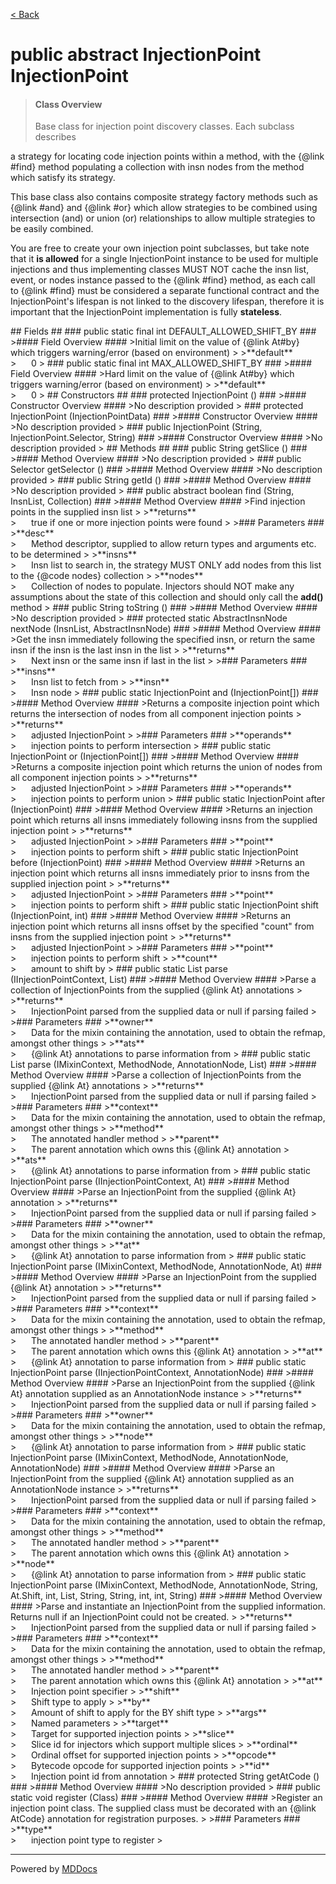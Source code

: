 [< Back](../README.md)
# public abstract InjectionPoint InjectionPoint #
>#### Class Overview ####
><p>Base class for injection point discovery classes. Each subclass describes
 a strategy for locating code injection points within a method, with the
 {@link #find} method populating a collection with insn nodes from the method
 which satisfy its strategy.</p>
 
 <p>This base class also contains composite strategy factory methods such as
 {@link #and} and {@link #or} which allow strategies to be combined using
 intersection (and) or union (or) relationships to allow multiple strategies
 to be easily combined.</p>
 
 <p>You are free to create your own injection point subclasses, but take note
 that it <b>is allowed</b> for a single InjectionPoint instance to be used for
 multiple injections and thus implementing classes MUST NOT cache the insn
 list, event, or nodes instance passed to the {@link #find} method, as each
 call to {@link #find} must be considered a separate functional contract and
 the InjectionPoint's lifespan is not linked to the discovery lifespan,
 therefore it is important that the InjectionPoint implementation is fully
 <b>stateless</b>.</p>
## Fields ##
### public static final int DEFAULT_ALLOWED_SHIFT_BY ###
>#### Field Overview ####
>Initial limit on the value of {@link At#by} which triggers warning/error
 (based on environment)
>
>**default**<br />
>&nbsp;&nbsp;&nbsp;&nbsp;&nbsp;&nbsp;0
>
### public static final int MAX_ALLOWED_SHIFT_BY ###
>#### Field Overview ####
>Hard limit on the value of {@link At#by} which triggers warning/error
 (based on environment)
>
>**default**<br />
>&nbsp;&nbsp;&nbsp;&nbsp;&nbsp;&nbsp;0
>
## Constructors ##
### protected InjectionPoint () ###
>#### Constructor Overview ####
>No description provided
>
### protected InjectionPoint (InjectionPointData) ###
>#### Constructor Overview ####
>No description provided
>
### public InjectionPoint (String, InjectionPoint.Selector, String) ###
>#### Constructor Overview ####
>No description provided
>
## Methods ##
### public String getSlice () ###
>#### Method Overview ####
>No description provided
>
### public Selector getSelector () ###
>#### Method Overview ####
>No description provided
>
### public String getId () ###
>#### Method Overview ####
>No description provided
>
### public abstract boolean find (String, InsnList, Collection) ###
>#### Method Overview ####
>Find injection points in the supplied insn list
>
>**returns**<br />
>&nbsp;&nbsp;&nbsp;&nbsp;&nbsp;&nbsp;true if one or more injection points were found
>
>### Parameters ###
>**desc**<br />
>&nbsp;&nbsp;&nbsp;&nbsp;&nbsp;&nbsp;Method descriptor, supplied to allow return types and
      arguments etc. to be determined
>
>**insns**<br />
>&nbsp;&nbsp;&nbsp;&nbsp;&nbsp;&nbsp;Insn list to search in, the strategy MUST ONLY add nodes
      from this list to the {@code nodes} collection
>
>**nodes**<br />
>&nbsp;&nbsp;&nbsp;&nbsp;&nbsp;&nbsp;Collection of nodes to populate. Injectors should NOT make
      any assumptions about the state of this collection and should only
      call the <b>add()</b> method
>
### public String toString () ###
>#### Method Overview ####
>No description provided
>
### protected static AbstractInsnNode nextNode (InsnList, AbstractInsnNode) ###
>#### Method Overview ####
>Get the insn immediately following the specified insn, or return the same
 insn if the insn is the last insn in the list
>
>**returns**<br />
>&nbsp;&nbsp;&nbsp;&nbsp;&nbsp;&nbsp;Next insn or the same insn if last in the list
>
>### Parameters ###
>**insns**<br />
>&nbsp;&nbsp;&nbsp;&nbsp;&nbsp;&nbsp;Insn list to fetch from
>
>**insn**<br />
>&nbsp;&nbsp;&nbsp;&nbsp;&nbsp;&nbsp;Insn node
>
### public static InjectionPoint and (InjectionPoint[]) ###
>#### Method Overview ####
>Returns a composite injection point which returns the intersection of
 nodes from all component injection points
>
>**returns**<br />
>&nbsp;&nbsp;&nbsp;&nbsp;&nbsp;&nbsp;adjusted InjectionPoint
>
>### Parameters ###
>**operands**<br />
>&nbsp;&nbsp;&nbsp;&nbsp;&nbsp;&nbsp;injection points to perform intersection
>
### public static InjectionPoint or (InjectionPoint[]) ###
>#### Method Overview ####
>Returns a composite injection point which returns the union of nodes from
 all component injection points
>
>**returns**<br />
>&nbsp;&nbsp;&nbsp;&nbsp;&nbsp;&nbsp;adjusted InjectionPoint
>
>### Parameters ###
>**operands**<br />
>&nbsp;&nbsp;&nbsp;&nbsp;&nbsp;&nbsp;injection points to perform union
>
### public static InjectionPoint after (InjectionPoint) ###
>#### Method Overview ####
>Returns an injection point which returns all insns immediately following
 insns from the supplied injection point
>
>**returns**<br />
>&nbsp;&nbsp;&nbsp;&nbsp;&nbsp;&nbsp;adjusted InjectionPoint
>
>### Parameters ###
>**point**<br />
>&nbsp;&nbsp;&nbsp;&nbsp;&nbsp;&nbsp;injection points to perform shift
>
### public static InjectionPoint before (InjectionPoint) ###
>#### Method Overview ####
>Returns an injection point which returns all insns immediately prior to
 insns from the supplied injection point
>
>**returns**<br />
>&nbsp;&nbsp;&nbsp;&nbsp;&nbsp;&nbsp;adjusted InjectionPoint
>
>### Parameters ###
>**point**<br />
>&nbsp;&nbsp;&nbsp;&nbsp;&nbsp;&nbsp;injection points to perform shift
>
### public static InjectionPoint shift (InjectionPoint, int) ###
>#### Method Overview ####
>Returns an injection point which returns all insns offset by the
 specified "count" from insns from the supplied injection point
>
>**returns**<br />
>&nbsp;&nbsp;&nbsp;&nbsp;&nbsp;&nbsp;adjusted InjectionPoint
>
>### Parameters ###
>**point**<br />
>&nbsp;&nbsp;&nbsp;&nbsp;&nbsp;&nbsp;injection points to perform shift
>
>**count**<br />
>&nbsp;&nbsp;&nbsp;&nbsp;&nbsp;&nbsp;amount to shift by
>
### public static List parse (IInjectionPointContext, List) ###
>#### Method Overview ####
>Parse a collection of InjectionPoints from the supplied {@link At}
 annotations
>
>**returns**<br />
>&nbsp;&nbsp;&nbsp;&nbsp;&nbsp;&nbsp;InjectionPoint parsed from the supplied data or null if parsing
      failed
>
>### Parameters ###
>**owner**<br />
>&nbsp;&nbsp;&nbsp;&nbsp;&nbsp;&nbsp;Data for the mixin containing the annotation, used to obtain
      the refmap, amongst other things
>
>**ats**<br />
>&nbsp;&nbsp;&nbsp;&nbsp;&nbsp;&nbsp;{@link At} annotations to parse information from
>
### public static List parse (IMixinContext, MethodNode, AnnotationNode, List) ###
>#### Method Overview ####
>Parse a collection of InjectionPoints from the supplied {@link At}
 annotations
>
>**returns**<br />
>&nbsp;&nbsp;&nbsp;&nbsp;&nbsp;&nbsp;InjectionPoint parsed from the supplied data or null if parsing
      failed
>
>### Parameters ###
>**context**<br />
>&nbsp;&nbsp;&nbsp;&nbsp;&nbsp;&nbsp;Data for the mixin containing the annotation, used to
      obtain the refmap, amongst other things
>
>**method**<br />
>&nbsp;&nbsp;&nbsp;&nbsp;&nbsp;&nbsp;The annotated handler method
>
>**parent**<br />
>&nbsp;&nbsp;&nbsp;&nbsp;&nbsp;&nbsp;The parent annotation which owns this {@link At} annotation
>
>**ats**<br />
>&nbsp;&nbsp;&nbsp;&nbsp;&nbsp;&nbsp;{@link At} annotations to parse information from
>
### public static InjectionPoint parse (IInjectionPointContext, At) ###
>#### Method Overview ####
>Parse an InjectionPoint from the supplied {@link At} annotation
>
>**returns**<br />
>&nbsp;&nbsp;&nbsp;&nbsp;&nbsp;&nbsp;InjectionPoint parsed from the supplied data or null if parsing
      failed
>
>### Parameters ###
>**owner**<br />
>&nbsp;&nbsp;&nbsp;&nbsp;&nbsp;&nbsp;Data for the mixin containing the annotation, used to obtain
      the refmap, amongst other things
>
>**at**<br />
>&nbsp;&nbsp;&nbsp;&nbsp;&nbsp;&nbsp;{@link At} annotation to parse information from
>
### public static InjectionPoint parse (IMixinContext, MethodNode, AnnotationNode, At) ###
>#### Method Overview ####
>Parse an InjectionPoint from the supplied {@link At} annotation
>
>**returns**<br />
>&nbsp;&nbsp;&nbsp;&nbsp;&nbsp;&nbsp;InjectionPoint parsed from the supplied data or null if parsing
      failed
>
>### Parameters ###
>**context**<br />
>&nbsp;&nbsp;&nbsp;&nbsp;&nbsp;&nbsp;Data for the mixin containing the annotation, used to
      obtain the refmap, amongst other things
>
>**method**<br />
>&nbsp;&nbsp;&nbsp;&nbsp;&nbsp;&nbsp;The annotated handler method
>
>**parent**<br />
>&nbsp;&nbsp;&nbsp;&nbsp;&nbsp;&nbsp;The parent annotation which owns this {@link At} annotation
>
>**at**<br />
>&nbsp;&nbsp;&nbsp;&nbsp;&nbsp;&nbsp;{@link At} annotation to parse information from
>
### public static InjectionPoint parse (IInjectionPointContext, AnnotationNode) ###
>#### Method Overview ####
>Parse an InjectionPoint from the supplied {@link At} annotation supplied
 as an AnnotationNode instance
>
>**returns**<br />
>&nbsp;&nbsp;&nbsp;&nbsp;&nbsp;&nbsp;InjectionPoint parsed from the supplied data or null if parsing
      failed
>
>### Parameters ###
>**owner**<br />
>&nbsp;&nbsp;&nbsp;&nbsp;&nbsp;&nbsp;Data for the mixin containing the annotation, used to obtain
      the refmap, amongst other things
>
>**node**<br />
>&nbsp;&nbsp;&nbsp;&nbsp;&nbsp;&nbsp;{@link At} annotation to parse information from
>
### public static InjectionPoint parse (IMixinContext, MethodNode, AnnotationNode, AnnotationNode) ###
>#### Method Overview ####
>Parse an InjectionPoint from the supplied {@link At} annotation supplied
 as an AnnotationNode instance
>
>**returns**<br />
>&nbsp;&nbsp;&nbsp;&nbsp;&nbsp;&nbsp;InjectionPoint parsed from the supplied data or null if parsing
      failed
>
>### Parameters ###
>**context**<br />
>&nbsp;&nbsp;&nbsp;&nbsp;&nbsp;&nbsp;Data for the mixin containing the annotation, used to
      obtain the refmap, amongst other things
>
>**method**<br />
>&nbsp;&nbsp;&nbsp;&nbsp;&nbsp;&nbsp;The annotated handler method
>
>**parent**<br />
>&nbsp;&nbsp;&nbsp;&nbsp;&nbsp;&nbsp;The parent annotation which owns this {@link At} annotation
>
>**node**<br />
>&nbsp;&nbsp;&nbsp;&nbsp;&nbsp;&nbsp;{@link At} annotation to parse information from
>
### public static InjectionPoint parse (IMixinContext, MethodNode, AnnotationNode, String, At.Shift, int, List, String, String, int, int, String) ###
>#### Method Overview ####
>Parse and instantiate an InjectionPoint from the supplied information.
 Returns null if an InjectionPoint could not be created.
>
>**returns**<br />
>&nbsp;&nbsp;&nbsp;&nbsp;&nbsp;&nbsp;InjectionPoint parsed from the supplied data or null if parsing
      failed
>
>### Parameters ###
>**context**<br />
>&nbsp;&nbsp;&nbsp;&nbsp;&nbsp;&nbsp;Data for the mixin containing the annotation, used to
      obtain the refmap, amongst other things
>
>**method**<br />
>&nbsp;&nbsp;&nbsp;&nbsp;&nbsp;&nbsp;The annotated handler method
>
>**parent**<br />
>&nbsp;&nbsp;&nbsp;&nbsp;&nbsp;&nbsp;The parent annotation which owns this {@link At} annotation
>
>**at**<br />
>&nbsp;&nbsp;&nbsp;&nbsp;&nbsp;&nbsp;Injection point specifier
>
>**shift**<br />
>&nbsp;&nbsp;&nbsp;&nbsp;&nbsp;&nbsp;Shift type to apply
>
>**by**<br />
>&nbsp;&nbsp;&nbsp;&nbsp;&nbsp;&nbsp;Amount of shift to apply for the BY shift type
>
>**args**<br />
>&nbsp;&nbsp;&nbsp;&nbsp;&nbsp;&nbsp;Named parameters
>
>**target**<br />
>&nbsp;&nbsp;&nbsp;&nbsp;&nbsp;&nbsp;Target for supported injection points
>
>**slice**<br />
>&nbsp;&nbsp;&nbsp;&nbsp;&nbsp;&nbsp;Slice id for injectors which support multiple slices
>
>**ordinal**<br />
>&nbsp;&nbsp;&nbsp;&nbsp;&nbsp;&nbsp;Ordinal offset for supported injection points
>
>**opcode**<br />
>&nbsp;&nbsp;&nbsp;&nbsp;&nbsp;&nbsp;Bytecode opcode for supported injection points
>
>**id**<br />
>&nbsp;&nbsp;&nbsp;&nbsp;&nbsp;&nbsp;Injection point id from annotation
>
### protected String getAtCode () ###
>#### Method Overview ####
>No description provided
>
### public static void register (Class) ###
>#### Method Overview ####
>Register an injection point class. The supplied class must be decorated
 with an {@link AtCode} annotation for registration purposes.
>
>### Parameters ###
>**type**<br />
>&nbsp;&nbsp;&nbsp;&nbsp;&nbsp;&nbsp;injection point type to register
>

---
Powered by [MDDocs](https://github.com/VRCube/MDDocs)